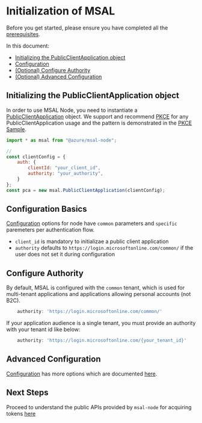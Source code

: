 # Initialization of MSAL

Before you get started, please ensure you have completed all the [prerequisites](../README.md#prerequisites).

In this document:
- [Initializing the PublicClientApplication object](#initializing-the-publicclientapplication-object)
- [Configuration](#configuration_basics)
- [(Optional) Configure Authority](#optional-configure-authority)
- [(Optional) Advanced Configuration](#advanced-configuration)

## Initializing the PublicClientApplication object

In order to use MSAL Node, you need to instantiate a [PublicClientApplication](https://azuread.github.io/microsoft-authentication-library-for-js/ref/msal-node/classes/_src_client_publicclientapplication_.publicclientapplication.html) object. We support and recommend [PKCE](https://tools.ietf.org/html/rfc7636#section-6.2) for any PublicClientApplication usage and the pattern is demonstrated in the [PKCE Sample](https://github.com/AzureAD/microsoft-authentication-library-for-js/tree/dev/samples/msal-node-samples/standalone-samples/auth-code-pkce).

```javascript
import * as msal from "@azure/msal-node";

//
const clientConfig = {
    auth: {
        clientId: "your_client_id",
        authority: "your_authority",
    }
};
const pca = new msal.PublicClientApplication(clientConfig);
```

## Configuration Basics

[Configuration](https://azuread.github.io/microsoft-authentication-library-for-js/ref/msal-node/modules/_src_config_configuration_.html#configuration) options for node have `common` parameters and `specific` paremeters per authentication flow.

- `client_id` is mandatory to initializae a public client application
- `authority` defaults to `https://login.microsoftonline.com/common/` if the user does not set it during configuration

## Configure Authority

By default, MSAL is configured with the `common` tenant, which is used for multi-tenant applications and applications allowing personal accounts (not B2C).
```javascript
    authority: 'https://login.microsoftonline.com/common/'
```

If your application audience is a single tenant, you must provide an authority with your tenant id like below:
```javascript
    authority: 'https://login.microsoftonline.com/{your_tenant_id}'
```

## Advanced Configuration
[Configuration](https://azuread.github.io/microsoft-authentication-library-for-js/ref/msal-node/modules/_src_config_configuration_.html#configuration) has more options which are documented [here](./configuration.md).

## Next Steps
Proceed to understand the public APIs provided by `msal-node` for acquiring tokens [here](../../msal-common/docs/request.md)
